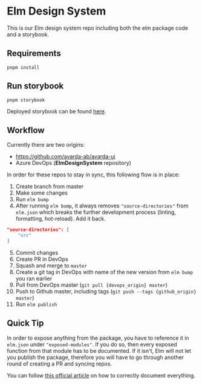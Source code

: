 # Elm Design System

This is our Elm design system repo including both the elm package code and a storybook.

## Requirements

`pnpm install`

## Run storybook

`pnpm storybook`

Deployed storybook can be found [here](https://elm-ui.test.avarda.com/).

## Workflow

Currently there are two origins:

- https://github.com/avarda-ab/avarda-ui
- Azure DevOps (**ElmDesignSystem** repository)

In order for these repos to stay in sync, this following flow is in place:

1. Create branch from master
2. Make some changes
3. Run `elm bump`
4. After running `elm bump`, it always removes `"source-directories"` from `elm.json` which breaks the further development process (linting, formatting, hot-reload). Add it back.

```json
"source-directories": [
    "src"
]
```

5. Commit changes
6. Create PR in DevOps
7. Squash and merge to `master`
8. Create a git tag in DevOps with name of the new version from `elm bump` you ran earlier
9. Pull from DevOps master (`git pull {devops_origin} master`)
10. Push to Github master, including tags (`git push --tags {github_origin} master`)
11. Run `elm publish`

## Quick Tip

In order to expose anything from the package, you have to reference it in `elm.json` under `"exposed-modules"`. If you do so, then every exposed function from that module has to be documented. If it isn't, Elm will not let you publish the package, therefore you will have to go through another round of creating a PR and syncing repos.

You can follow [this official article](https://package.elm-lang.org/help/documentation-format) on how to correctly document everything.
